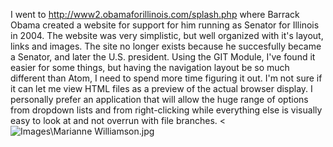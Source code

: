 I went to http://www2.obamaforillinois.com/splash.php where Barrack Obama created a website for support for him running as Senator for Illinois in 2004. The website was very simplistic, but well organized with it's layout, links and images. The site no longer exists because he succesfully became a Senator, and later the U.S. president.
Using the GIT Module, I've found it easier for some things, but having the navigation layout be so much different than Atom, I need to spend more time figuring it out. I'm not sure if it can let me view HTML files as a preview of the actual browser display. I personally prefer an application that will allow the huge range of options from dropdown lists and from right-clicking while everything else is visually easy to look at and not overrun with file branches.
<<img src="https://user-images.githubusercontent.com/65258007/81880980-2e982f00-954c-11ea-9cc5-d31577dc3b27.png" alt="Images\Marianne Williamson.jpg">
